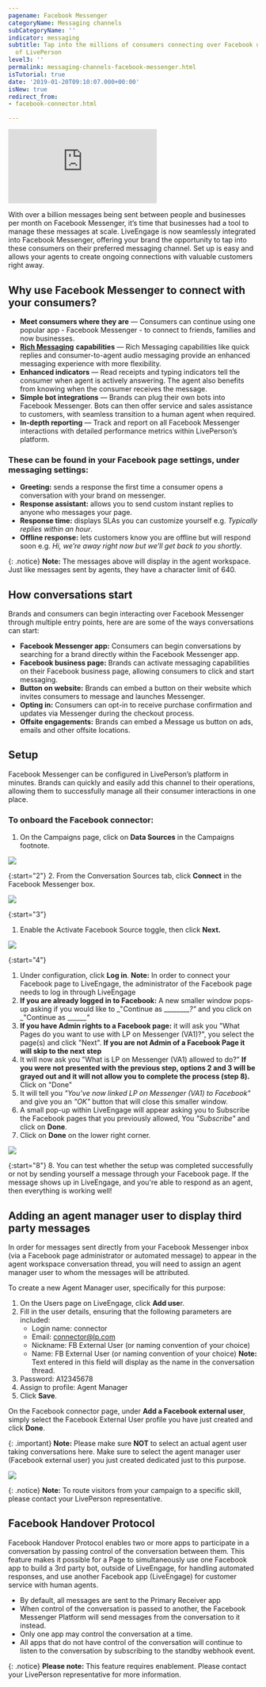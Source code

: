 ```yaml
---
pagename: Facebook Messenger
categoryName: Messaging channels
subCategoryName: ''
indicator: messaging
subtitle: Tap into the millions of consumers connecting over Facebook using the power
  of LivePerson
level3: ''
permalink: messaging-channels-facebook-messenger.html
isTutorial: true
date: '2019-01-20T09:10:07.000+00:00'
isNew: true
redirect_from:
- facebook-connector.html

---
```

<iframe style="max-width: 750px;" src="https://player.vimeo.com/video/238902683" frameborder="0" webkitallowfullscreen mozallowfullscreen allowfullscreen></iframe>

With over a billion messages being sent between people and businesses per month on Facebook Messenger, it’s time that businesses had a tool to manage these messages at scale. LiveEngage is now seamlessly integrated into Facebook Messenger, offering your brand the opportunity to tap into these consumers on their preferred messaging channel. Set up is easy and allows your agents to create ongoing connections with valuable customers right away.

## Why use Facebook Messenger to connect with your consumers?

* **Meet consumers where they are** — Consumers can continue using one popular app - Facebook Messenger - to connect to friends, families and now businesses.
* [**Rich Messaging**](messaging-channels-rich-messaging-rich-messaging-overview.html) **capabilities** — Rich Messaging capabilities like quick replies and consumer-to-agent audio messaging provide an enhanced messaging experience with more flexibility.
* **Enhanced indicators** — Read receipts and typing indicators tell the consumer when agent is actively answering. The agent also benefits from knowing when the consumer receives the message.
* **Simple bot integrations** — Brands can plug their own bots into Facebook Messenger. Bots can then offer service and sales assistance to customers, with seamless transition to a human agent when required.
* **In-depth reporting** — Track and report on all Facebook Messenger interactions with detailed performance metrics within LivePerson’s platform.

### These can be found in your Facebook page settings, under messaging settings:

* **Greeting:** sends a response the first time a consumer opens a conversation with your brand on messenger.
* **Response assistant:** allows you to send custom instant replies to anyone who messages your page.
* **Response time:** displays SLAs you can customize yourself e.g. _Typically replies within an hour_.
* **Offline response:** lets customers know you are offline but will respond soon e.g. _Hi, we’re away right now but we’ll get back to you shortly_.

{: .notice}
**Note:** The messages above will display in the agent workspace. Just like messages sent by agents, they have a character limit of 640.

## How conversations start

Brands and consumers can begin interacting over Facebook Messenger through multiple entry points, here are are some of the ways conversations can start:

* **Facebook Messenger app:** Consumers can begin conversations by searching for a brand directly within the Facebook Messenger app.
* **Facebook business page:** Brands can activate messaging capabilities on their Facebook business page, allowing consumers to click and start messaging.
* **Button on website:** Brands can embed a button on their website which invites consumers to message and launches Messenger.
* **Opting in:** Consumers can opt-in to receive purchase confirmation and updates via Messenger during the checkout process.
* **Offsite engagements:** Brands can embed a Message us button on ads, emails and other offsite locations.

## Setup

Facebook Messenger can be configured in LivePerson’s platform in minutes. Brands can quickly and easily add this channel to their operations, allowing them to successfully manage all their consumer interactions in one place.

### To onboard the Facebook connector:

1. On the Campaigns page, click on **Data Sources** in the Campaigns footnote.

![](img/data-sources.png)

{:start="2"}
2. From the Conversation Sources tab, click **Connect** in the Facebook Messenger box.

![](/img/facebook-messenger-1.png)

{:start="3"}

1. Enable the Activate Facebook Source toggle, then click **Next.**

![](/img/facebook-messenger-2.png)

{:start="4"}

1. Under configuration, click **Log in**. **Note:** In order to connect your Facebook page to LiveEngage, the administrator of the Facebook page needs to log in through LiveEngage
2. **If you are already logged in to Facebook:** A new smaller window pops-up asking if you would like to _"Continue as _________?"_ and you click on _"Continue as _______"_
3. **If you have Admin rights to a Facebook page:** it will ask you "What Pages do you want to use with LP on Messenger (VA1)?", you select the page(s) and click "Next". **If you are not Admin of a Facebook Page it will skip to the next step**
4. It will now ask you "What is LP on Messenger (VA1) allowed to do?” **If you were not presented with the previous step, options 2 and 3 will be grayed out and it will not allow you to complete the process (step 8).** Click on "Done"
5. It will tell you _"You’ve now linked LP on Messenger (VA1) to Facebook"_ and give you an _"OK"_ button that will close this smaller window.
6. A small pop-up within LiveEngage will appear asking you to Subscribe the Facebook pages that you previously allowed, You _"Subscribe"_ and click on **Done**.
7. Click on **Done** on the lower right corner.

![](/img/facebook-messenger-4.png)

{:start="8"}
8. You can test whether the setup was completed successfully or not by sending yourself a message through your Facebook page. If the message shows up in LiveEngage, and you're able to respond as an agent, then everything is working well!

## Adding an agent manager user to display third party messages

In order for messages sent directly from your Facebook Messenger inbox (via a Facebook page administrator or automated message) to appear in the agent workspace conversation thread, you will need to assign an agent manager user to whom the messages will be attributed.

To create a new Agent Manager user, specifically for this purpose:

1. On the Users page on LiveEngage, click **Add use**r.
2. Fill in the user details, ensuring that the following parameters are included:
   * Login name: connector
   * Email: [connector@lp.com](mailto:connector@lp.com)
   * Nickname: FB External User (or naming convention of your choice)
   * Name: FB External User (or naming convention of your choice) **Note:** Text entered in this field will display as the name in the conversation thread.
3. Password: A12345678
4. Assign to profile: Agent Manager
5. Click **Save**.

On the Facebook connector page, under **Add a Facebook external user**, simply select the Facebook External User profile you have just created and click **Done**.

{: .important}
**Note:** Please make sure **NOT** to select an actual agent user taking conversations here. Make sure to select the agent manager user (Facebook external user) you just created dedicated just to this purpose.

![](/img/facebook-messenger-3.png)

{: .notice}
**Note:** To route visitors from your campaign to a specific skill, please contact your LivePerson representative.

## Facebook Handover Protocol

Facebook Handover Protocol enables two or more apps to participate in a conversation by passing control of the conversation between them. This feature makes it possible for a Page to simultaneously use one Facebook app to build a 3rd party bot, outside of LiveEngage, for handling automated responses, and use another Facebook app (LiveEngage) for customer service with human agents.

* By default, all messages are sent to the Primary Receiver app
* When control of the conversation is passed to another, the Facebook Messenger Platform will send messages from the conversation to it instead.
* Only one app may control the conversation at a time.
* All apps that do not have control of the conversation will continue to listen to the conversation by subscribing to the standby webhook event.

{: .notice}
**Please note:** This feature requires enablement. Please contact your LivePerson representative for more information.
